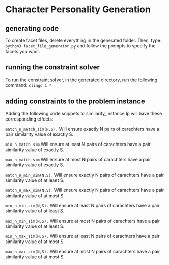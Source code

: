 # Character Personality Generation

## generating code
To create facet files, delete everything in the generated folder. Then,
type: `python3 facet_file_generator.py`
and follow the prompts to specify the facets you want. 

## running the constraint solver
To run the constraint solver, in the generated directory,
run the following command: `clingo 1 *`

## adding constraints to the problem instance
Adding the following code snippets to similarity_instance.lp will have these
corresponding effects:

`match_n_match_sim(N,S).` Will ensure exactly N pairs of carachters have a pair 
similarity value of exactly S.

`min_n_match_sim` Will ensure at least N pairs of carachters have a pair 
similarity value of exactly S.

`max_n_match_sim` Will ensure at most N pairs of carachters have a pair 
similarity value of exactly S.

`match_n_min_sim(N,S).` Will ensure exactly N pairs of carachters have a pair
similarity value of at least S.

`match_n_max_sim(N,S).` Will ensure exactly N pairs of carachters have a pair
similarity value of at most S.

`min_n_min_sim(N,S).` Will ensure at least N pairs of carachters have a pair
similarity value of at least S.

`max_n_min_sim(N,S).` Will ensure at most N pairs of carachters have a pair
similarity value of at least S.

`min_n_max_sim(N,S).` Will ensure at least N pairs of carachters have a pair
similarity value of at most S.

`max_n_max_sim(N,S).` Will ensure at most N pairs of carachters have a pair
similarity value of at most S.


